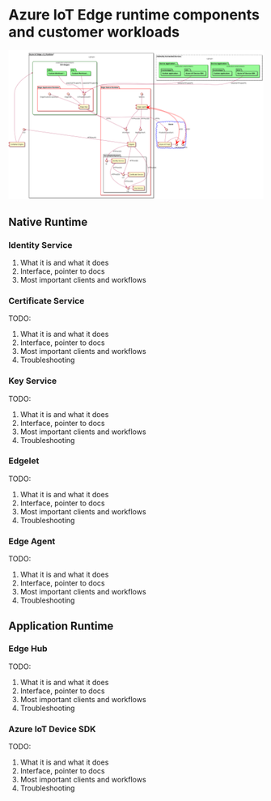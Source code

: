 # Azure IoT Edge runtime components and customer workloads 

![Component Diagram](./images/AzureIoTEdgeRuntime__architecture__comp_diag.png)

## Native Runtime

### Identity Service 
1. What it is and what it does 
2. Interface, pointer to docs 
3. Most important clients and workflows 

### Certificate Service 
TODO:
1. What it is and what it does 
2. Interface, pointer to docs 
3. Most important clients and workflows 
4. Troubleshooting

### Key Service 
TODO:
1. What it is and what it does 
2. Interface, pointer to docs 
3. Most important clients and workflows 
4. Troubleshooting

### Edgelet 
TODO:
1. What it is and what it does 
2. Interface, pointer to docs 
3. Most important clients and workflows 
4. Troubleshooting

### Edge Agent 
TODO:
1. What it is and what it does 
2. Interface, pointer to docs 
3. Most important clients and workflows 
4. Troubleshooting

## Application Runtime

### Edge Hub
TODO:
1. What it is and what it does 
2. Interface, pointer to docs 
3. Most important clients and workflows 
4. Troubleshooting

### Azure IoT Device SDK 
TODO:
1. What it is and what it does 
2. Interface, pointer to docs 
3. Most important clients and workflows 
4. Troubleshooting
